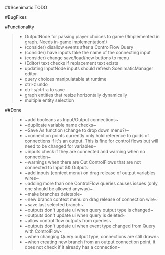 ##Scenimatic TODO

#BugFixes



#Functionality
>- OutputNode for passing player choices to game (!Implemented in graph. Needs in-game implementation!)
>- (consider) disallow events after a ControlFlow Query
>- (consider) have inputs take the name of the connecting input
>- (consider) change save/load/new buttons to menu
>- (Editor) text checks if replacement text exists
>- updating InputNode inputs should refresh ScenimaticManager editor
>- query choices manipulatable at runtime
>- ctrl-z undo
>- ctrl-s/ctrl-a to save
>- graph entities that resize horizontally dynamically
>- multiple entity selection

##Done
>- ~add booleans as Input/Output connections~
>- ~duplicate variable name checks~
>- ~Save As function (change to drop down menu?)~
>- ~connection points currently only hold reference to guids of connections if it's an output. This is fine for control flows but will need to be changed for variables~
>- ~inputs check if they are connected and warning when no connection~
>- ~warnings when there are Out ControlFlows that are not connected to Input && Output~
>- ~add inputs (context menu) on drag release of output variables wires~
>- ~adding more than one ControlFlow queries causes issues (only one should be allowed anyway)~
>- ~make branches deletable~
>- ~new branch context menu on drag release of connection wire~
>- ~save last selected branch~
>- ~outputs don't update ui when query output type is changed~
>- ~outputs don't update ui when query is deleted~
>- ~allow control flow outputs from queries~
>- ~outputs don't update ui when event type changed from Query with ControlFlow~
>- ~when changing Query output type, connections are still drawn~
>- ~when creating new branch from an output connection point, it does not check if it already has a connection~

